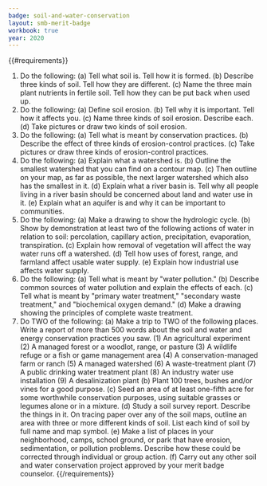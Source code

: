 ```yaml
---
badge: soil-and-water-conservation
layout: smb-merit-badge
workbook: true
year: 2020
---
```


{{#requirements}}
1. Do the following:
    (a) Tell what soil is. Tell how it is formed.
    (b) Describe three kinds of soil. Tell how they are different.
    (c) Name the three main plant nutrients in fertile soil. Tell how they can be put back when used up.
2. Do the following:
    (a) Define soil erosion.
    (b) Tell why it is important. Tell how it affects you.
    (c) Name three kinds of soil erosion. Describe each.
    (d) Take pictures or draw two kinds of soil erosion.
3. Do the following:
    (a) Tell what is meant by conservation practices.
    (b) Describe the effect of three kinds of erosion-control practices.
    (c) Take pictures or draw three kinds of erosion-control practices.
4. Do the following:
    (a) Explain what a watershed is.
    (b) Outline the smallest watershed that you can find on a contour map.
    (c) Then outline on your map, as far as possible, the next larger watershed which also has the smallest in it.
    (d) Explain what a river basin is. Tell why all people living in a river basin should be concerned about land and water use in it.
    (e) Explain what an aquifer is and why it can be important to communities.
5. Do the following:
    (a) Make a drawing to show the hydrologic cycle.
    (b) Show by demonstration at least two of the following actions of water in relation to soil: percolation, capillary action, precipitation, evaporation, transpiration.
    (c) Explain how removal of vegetation will affect the way water runs off a watershed.
    (d) Tell how uses of forest, range, and farmland affect usable water supply.
    (e) Explain how industrial use affects water supply.
6. Do the following:
    (a) Tell what is meant by "water pollution."
    (b) Describe common sources of water pollution and explain the effects of each.
    (c) Tell what is meant by "primary water treatment," "secondary waste treatment," and "biochemical oxygen demand."
    (d) Make a drawing showing the principles of complete waste treatment.
7. Do TWO of the following:
    (a) Make a trip to TWO of the following places. Write a report of more than 500 words about the soil and water and energy conservation practices you saw.
        (1) An agricultural experiment
        (2) A managed forest or a woodlot, range, or pasture
        (3) A wildlife refuge or a fish or game management area
        (4) A conservation-managed farm or ranch
        (5) A managed watershed
        (6) A waste-treatment plant
        (7) A public drinking water treatment plant
        (8) An industry water use installation
        (9) A desalinization plant
    (b) Plant 100 trees, bushes and/or vines for a good purpose.
    (c) Seed an area of at least one-fifth acre for some worthwhile conservation purposes, using suitable grasses or legumes alone or in a mixture.
    (d) Study a soil survey report. Describe the things in it. On tracing paper over any of the soil maps, outline an area with three or more different kinds of soil. List each kind of soil by full name and map symbol.
    (e) Make a list of places in your neighborhood, camps, school ground, or park that have erosion, sedimentation, or pollution problems. Describe how these could be corrected through individual or group action.
    (f) Carry out any other soil and water conservation project approved by your merit badge counselor.
{{/requirements}}
